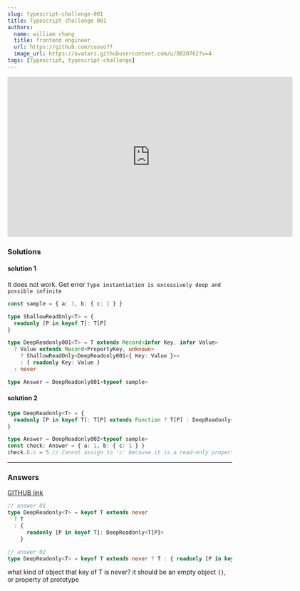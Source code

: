 ```yaml
---
slug: typescript-challenge-001
title: Typescript challenge 001
authors:
  name: william chang
  title: frontend engineer
  url: https://github.com/coooo77
  image_url: https://avatars.githubusercontent.com/u/8820762?v=4
tags: [Typescript, typescript-challenge]
---
```


<iframe width="640" height="360" src="https://www.youtube.com/embed/3WNrBHVX5xU" title="Deep Readonly with Rob Meyer - TypeScript Type Challenges #9 [MEDIUM]" frameborder="0" allow="accelerometer; autoplay; clipboard-write; encrypted-media; gyroscope; picture-in-picture; web-share" allowfullscreen></iframe>

### Solutions

#### solution 1

It does not work. Get error `Type instantiation is excessively deep and possible infinite`

```typescript
const sample = { a: 1, b: { c: 1 } }

type ShallowReadOnly<T> = {
  readonly [P in keyof T]: T[P]
}

type DeepReadonly001<T> = T extends Record<infer Key, infer Value>
  ? Value extends Record<PropertyKey, unknown>
    ? ShallowReadOnly<DeepReadonly001<{ Key: Value }>>
    : { readonly Key: Value }
  : never

type Answer = DeepReadonly001<typeof sample>
```

#### solution 2

```typescript
type DeepReadonly<T> = {
  readonly [P in keyof T]: T[P] extends Function ? T[P] : DeepReadonly<T[P]>
}

type Answer = DeepReadonly002<typeof sample>
const check: Answer = { a: 1, b: { c: 1 } }
check.b.c = 5 // Cannot assign to 'c' because it is a read-only property
```

---

### Answers

[GITHUB link](https://github.com/type-challenges/type-challenges/issues/21546)

```typescript
// answer 01
type DeepReadonly<T> = keyof T extends never
  ? T
  : {
      readonly [P in keyof T]: DeepReadonly<T[P]>
    }

// answer 02
type DeepReadonly<T> = keyof T extends never ? T : { readonly [P in keyof T]: DeepReadonly<T[P]> }
```

what kind of object that key of T is never? it should be an empty object `{}`, or property of prototype
